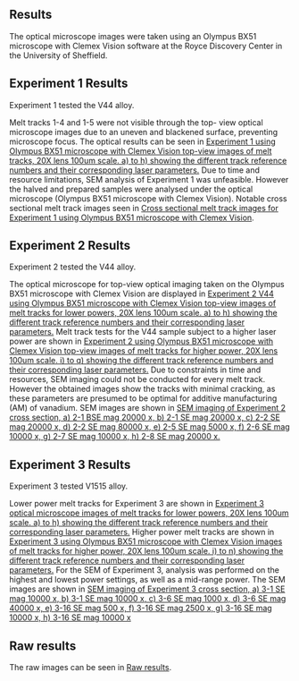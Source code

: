 ## Results 

The optical microscope images were taken using an Olympus BX51 microscope with Clemex Vision software at the Royce Discovery Center in the University of Sheffield.

## Experiment 1 Results

Experiment 1 tested the V44 alloy.

Melt tracks 1-4 and 1-5 were not visible through the top- view optical microscope images due to an uneven and blackened surface, preventing microscope focus.
The optical results can be seen in [Experiment 1 using Olympus BX51 microscope with Clemex Vision top-view images of melt tracks, 20X lens 100um scale. a) to h) showing the different track reference numbers and their corresponding laser parameters.](EXP-1_microscope_images.pdf)
Due to time and resource limitations, SEM analysis of Experiment 1 was unfeasible. However the halved and prepared samples were analysed under the optical microscope (Olympus BX51 microscope with Clemex Vision). 
Notable cross sectional melt track images seen in [Cross sectional melt track images for Experiment 1 using Olympus BX51 microscope with Clemex Vision](EXP-1_microscope_cross_section_images.pdf).

## Experiment 2 Results

Experiment 2 tested the V44 alloy.

The optical microscope for top-view optical imaging taken on the Olympus BX51 microscope with Clemex Vision are displayed in [Experiment 2 V44 using Olympus BX51 microscope with Clemex Vision top-view images of melt tracks for lower powers, 20X lens 100um scale. a) to h) showing the different track reference numbers and their corresponding laser parameters.](EXP-2_microscope_images_low_power.pdf)
Melt track tests for the V44 sample subject to a higher laser power are shown in [Experiment 2 using Olympus BX51 microscope with Clemex Vision top-view images of melt tracks for higher power, 20X lens 100um scale. i) to q) showing the different track reference numbers and their corresponding laser parameters.](EXP-2_microscope_images_high_power.pdf)
Due to constraints in time and resources, SEM imaging could not be conducted for every melt track. However the obtained images show the tracks with minimal cracking, as these parameters are presumed to be optimal for additive manufacturing (AM) of vanadium. 
SEM images are shown in [SEM imaging of Experiment 2 cross section, a) 2-1 BSE mag 20000 x, b) 2-1 SE mag 20000 x, c) 2-2 SE mag 20000 x, d) 2-2 SE mag 80000 x, e) 2-5 SE mag 5000 x, f) 2-6 SE mag 10000 x, g) 2-7 SE mag 10000 x, h) 2-8 SE mag 20000 x. ](EXP-2_SEM_images.pdf)


## Experiment 3 Results

Experiment 3 tested V1515 alloy.

Lower power melt tracks for Experiment 3 are shown in [Experiment 3 optical microscope images of melt tracks for lower powers, 20X lens 100um scale. a) to h) showing the different track reference numbers and their corresponding laser parameters.](EXP-3_microscope_images_low_power.pdf)
Higher power melt tracks are shown in [Experiment 3 using Olympus BX51 microscope with Clemex Vision images of melt tracks for higher power, 20X lens 100um scale. i) to n) showing the different track reference numbers and their corresponding laser parameters.](EXP-3_microscope_images_high_power.pdf)
For the SEM of Experiment 3, analysis was performed on the highest and lowest power settings, as well as a mid-range power. 
The SEM images are shown in [SEM imaging of Experiment 3 cross section, a) 3-1 SE mag 10000 x, b) 3-1 SE mag 10000 x, c) 3-6 SE mag 1000 x, d) 3-6 SE mag 40000 x, e) 3-16 SE mag 500 x, f) 3-16 SE mag 2500 x,  g) 3-16 SE mag 10000 x, h) 3-16 SE mag 10000 x ](EXP-3_SEM_images.pdf)

## Raw results

The raw images can be seen in [Raw results](Result_images).
